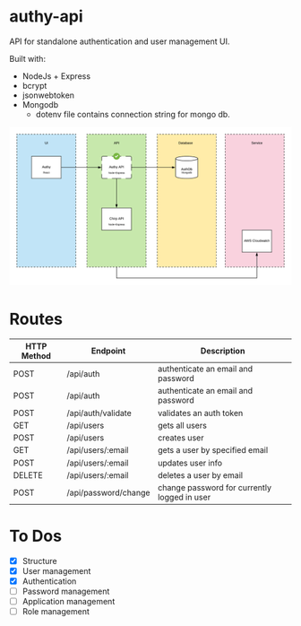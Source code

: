 # authy-api
API for standalone authentication and user management UI.

Built with:
* NodeJs + Express
* bcrypt
* jsonwebtoken
* Mongodb
  * dotenv file contains connection string for mongo db.

![Alt text](./diagram.png?raw=true "Process flow")

# Routes

HTTP Method | Endpoint | Description
------------ | ------------- | -----------
POST | /api/auth | authenticate an email and password
POST | /api/auth | authenticate an email and password
POST | /api/auth/validate | validates an auth token
GET | /api/users | gets all users
POST | /api/users | creates user
GET | /api/users/:email | gets a user by specified email
POST | /api/users/:email | updates user info
DELETE | /api/users/:email | deletes a user by email
POST | /api/password/change | change password for currently logged in user

# To Dos

- [x] Structure
- [x] User management
- [x] Authentication
- [ ] Password management
- [ ] Application management
- [ ] Role management
